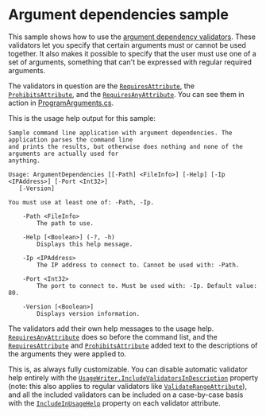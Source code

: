 # Argument dependencies sample

This sample shows how to use the [argument dependency validators](../../../docs/Validation.md#argument-dependencies-and-restrictions).
These validators let you specify that certain arguments must or cannot be used together. It also
makes it possible to specify that the user must use one of a set of arguments, something that can't
be expressed with regular required arguments.

The validators in question are the [`RequiresAttribute`][], the [`ProhibitsAttribute`][], and the
[`RequiresAnyAttribute`][]. You can see them in action in
[ProgramArguments.cs](ProgramArguments.cs).

This is the usage help output for this sample:

```text
Sample command line application with argument dependencies. The application parses the command line
and prints the results, but otherwise does nothing and none of the arguments are actually used for
anything.

Usage: ArgumentDependencies [[-Path] <FileInfo>] [-Help] [-Ip <IPAddress>] [-Port <Int32>]
   [-Version]

You must use at least one of: -Path, -Ip.

    -Path <FileInfo>
        The path to use.

    -Help [<Boolean>] (-?, -h)
        Displays this help message.

    -Ip <IPAddress>
        The IP address to connect to. Cannot be used with: -Path.

    -Port <Int32>
        The port to connect to. Must be used with: -Ip. Default value: 80.

    -Version [<Boolean>]
        Displays version information.
```

The validators add their own help messages to the usage help. [`RequiresAnyAttribute`][] does so
before the command list, and the [`RequiresAttribute`][] and [`ProhibitsAttribute`][] added text to
the descriptions of the arguments they were applied to.

This is, as always fully customizable. You can disable automatic validator help entirely with the
[`UsageWriter.IncludeValidatorsInDescription`][] property (note: this also applies to regular
validators like [`ValidateRangeAttribute`][]), and all the included validators can be included on a
case-by-case basis with the [`IncludeInUsageHelp`][IncludeInUsageHelp_0] property on each validator
attribute.

[`ProhibitsAttribute`]: https://www.ookii.org/docs/commandline-4.0/html/T_Ookii_CommandLine_Validation_ProhibitsAttribute.htm
[`RequiresAnyAttribute`]: https://www.ookii.org/docs/commandline-4.0/html/T_Ookii_CommandLine_Validation_RequiresAnyAttribute.htm
[`RequiresAttribute`]: https://www.ookii.org/docs/commandline-4.0/html/T_Ookii_CommandLine_Validation_RequiresAttribute.htm
[`UsageWriter.IncludeValidatorsInDescription`]: https://www.ookii.org/docs/commandline-4.0/html/P_Ookii_CommandLine_UsageWriter_IncludeValidatorsInDescription.htm
[`ValidateRangeAttribute`]: https://www.ookii.org/docs/commandline-4.0/html/T_Ookii_CommandLine_Validation_ValidateRangeAttribute.htm
[IncludeInUsageHelp_0]: https://www.ookii.org/docs/commandline-4.0/html/P_Ookii_CommandLine_Validation_ArgumentValidationWithHelpAttribute_IncludeInUsageHelp.htm
